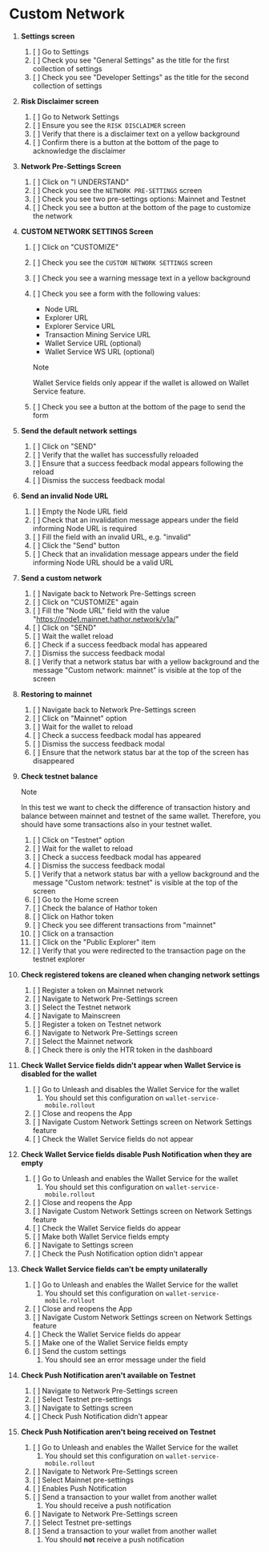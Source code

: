 # Custom Network

1. **Settings screen**
    1. [ ] Go to Settings
    1. [ ] Check you see "General Settings" as the title for the first collection of settings
    1. [ ] Check you see "Developer Settings" as the title for the second collection of settings

1. **Risk Disclaimer screen**
    1. [ ] Go to Network Settings
    1. [ ] Ensure you see the `RISK DISCLAIMER` screen
    1. [ ] Verify that there is a disclaimer text on a yellow background
    1. [ ] Confirm there is a button at the bottom of the page to acknowledge the disclaimer

1. **Network Pre-Settings Screen**
    1. [ ] Click on "I UNDERSTAND"
    1. [ ] Check you see the `NETWORK PRE-SETTINGS` screen
    1. [ ] Check you see two pre-settings options: Mainnet and Testnet
    1. [ ] Check you see a button at the bottom of the page to customize the network

1. **CUSTOM NETWORK SETTINGS Screen**
    1. [ ] Click on "CUSTOMIZE"
    1. [ ] Check you see the `CUSTOM NETWORK SETTINGS` screen
    1. [ ] Check you see a warning message text in a yellow background
    1. [ ] Check you see a form with the following values:
        - Node URL
        - Explorer URL
        - Explorer Service URL
        - Transaction Mining Service URL
        - Wallet Service URL (optional)
        - Wallet Service WS URL (optional)

        >[!NOTE]
        >Wallet Service fields only appear if the wallet is allowed on Wallet Service feature.

    1. [ ] Check you see a button at the bottom of the page to send the form

1. **Send the default network settings**
    1. [ ] Click on "SEND"
    1. [ ] Verify that the wallet has successfully reloaded
    1. [ ] Ensure that a success feedback modal appears following the reload
    1. [ ] Dismiss the success feedback modal

1. **Send an invalid Node URL**
    1. [ ] Empty the Node URL field
    1. [ ] Check that an invalidation message appears under the field informing Node URL is required
    1. [ ] Fill the field with an invalid URL, e.g. "invalid"
    1. [ ] Click the "Send" button
    1. [ ] Check that an invalidation message appears under the field informing Node URL should be a valid URL

1. **Send a custom network**
    1. [ ] Navigate back to Network Pre-Settings screen
    1. [ ] Click on "CUSTOMIZE" again
    1. [ ] Fill the "Node URL" field with the value "https://node1.mainnet.hathor.network/v1a/"
    1. [ ] Click on "SEND"
    1. [ ] Wait the wallet reload
    1. [ ] Check if a success feedback modal has appeared
    1. [ ] Dismiss the success feedback modal
    1. [ ] Verify that a network status bar with a yellow background and the message "Custom network: mainnet" is visible at the top of the screen

1. **Restoring to mainnet**
    1. [ ] Navigate back to Network Pre-Settings screen
    1. [ ] Click on "Mainnet" option
    1. [ ] Wait for the wallet to reload
    1. [ ] Check a success feedback modal has appeared
    1. [ ] Dismiss the success feedback modal
    1. [ ] Ensure that the network status bar at the top of the screen has disappeared

1. **Check testnet balance**

    >[!NOTE]
    >In this test we want to check the difference of transaction history and balance between mainnet and testnet of the same wallet. Therefore, you should have some transactions also in your testnet wallet.

    1. [ ] Click on "Testnet" option
    1. [ ] Wait for the wallet to reload
    1. [ ] Check a success feedback modal has appeared
    1. [ ] Dismiss the success feedback modal
    1. [ ] Verify that a network status bar with a yellow background and the message "Custom network: testnet" is visible at the top of the screen
    1. [ ] Go to the Home screen
    1. [ ] Check the balance of Hathor token
    1. [ ] Click on Hathor token
    1. [ ] Check you see different transactions from "mainnet"
    1. [ ] Click on a transaction
    1. [ ] Click on the "Public Explorer" item
    1. [ ] Verify that you were redirected to the transaction page on the testnet explorer

1. **Check registered tokens are cleaned when changing network settings**
    1. [ ] Register a token on Mainnet network
    1. [ ] Navigate to Network Pre-Settings screen
    1. [ ] Select the Testnet network
    1. [ ] Navigate to Mainscreen
    1. [ ] Register a token on Testnet network
    1. [ ] Navigate to Network Pre-Settings screen
    1. [ ] Select the Mainnet network
    1. [ ] Check there is only the HTR token in the dashboard

1. **Check Wallet Service fields didn't appear when Wallet Service is disabled for the wallet**
    1. [ ] Go to Unleash and disables the Wallet Service for the wallet
        1. You should set this configuration on `wallet-service-mobile.rollout`
    1. [ ] Close and reopens the App
    1. [ ] Navigate Custom Network Settings screen on Network Settings feature
    1. [ ] Check the Wallet Service fields do not appear

1. **Check Wallet Service fields disable Push Notification when they are empty**
    1. [ ] Go to Unleash and enables the Wallet Service for the wallet
        1. You should set this configuration on `wallet-service-mobile.rollout`
    1. [ ] Close and reopens the App
    1. [ ] Navigate Custom Network Settings screen on Network Settings feature
    1. [ ] Check the Wallet Service fields do appear
    1. [ ] Make both Wallet Service fields empty
    1. [ ] Navigate to Settings screen
    1. [ ] Check the Push Notification option didn't appear

1. **Check Wallet Service fields can't be empty unilaterally**
    1. [ ] Go to Unleash and enables the Wallet Service for the wallet
        1. You should set this configuration on `wallet-service-mobile.rollout`
    1. [ ] Close and reopens the App
    1. [ ] Navigate Custom Network Settings screen on Network Settings feature
    1. [ ] Check the Wallet Service fields do appear
    1. [ ] Make one of the Wallet Service fields empty
    1. [ ] Send the custom settings
        1. You should see an error message under the field

1. **Check Push Notification aren't available on Testnet**
    1. [ ] Navigate to Network Pre-Settings screen
    1. [ ] Select Testnet pre-settings
    1. [ ] Navigate to Settings screen
    1. [ ] Check Push Notification didn't appear

1. **Check Push Notification aren't being received on Testnet**
    1. [ ] Go to Unleash and enables the Wallet Service for the wallet
        1. You should set this configuration on `wallet-service-mobile.rollout`
    1. [ ] Navigate to Network Pre-Settings screen
    1. [ ] Select Mainnet pre-settings
    1. [ ] Enables Push Notification
    1. [ ] Send a transaction to your wallet from another wallet
        1. You should receive a push notification
    1. [ ] Navigate to Network Pre-Settings screen
    1. [ ] Select Testnet pre-settings
    1. [ ] Send a transaction to your wallet from another wallet
        1. You should **not** receive a push notification

